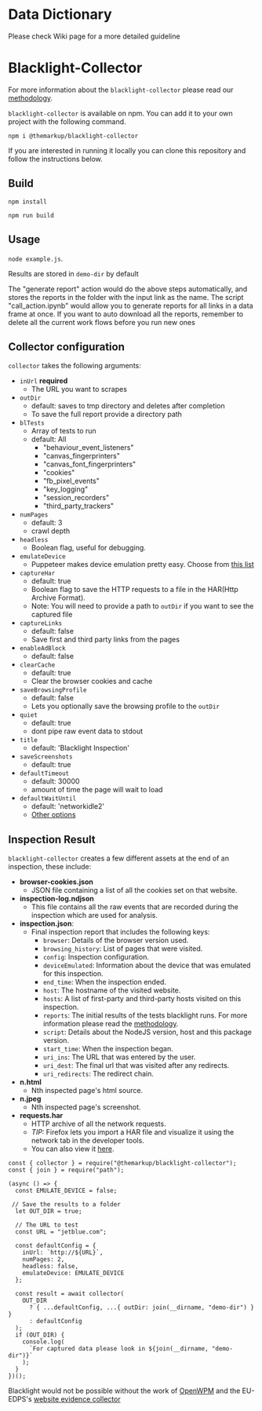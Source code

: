 # Data Dictionary 
Please check Wiki page for a more detailed guideline

# Blacklight-Collector

For more information about the `blacklight-collector` please read our [methodology](https://themarkup.org/blacklight/2020/09/22/how-we-built-a-real-time-privacy-inspector).

`blacklight-collector` is available on npm. You can add it to your own project with the following command.

```
npm i @themarkup/blacklight-collector
```

If you are interested in running it locally you can clone this repository and follow the instructions below.

## Build

`npm install`

`npm run build`

## Usage

`node example.js`.

Results are stored in `demo-dir` by default

The "generate report" action would do the above steps automatically, and stores the reports in the folder with the input link as the name. The script "call_action.ipynb" would allow you to generate reports for all links in a data frame at once. If you want to auto download all the reports, remember to delete all the current work flows before you run new ones

## Collector configuration

`collector` takes the following arguments:

- `inUrl` **required**
  - The URL you want to scrapes
- `outDir`
  - default: saves to tmp directory and deletes after completion
  - To save the full report provide a directory path
- `blTests`
  - Array of tests to run
  - default: All
    - "behaviour_event_listeners"
    - "canvas_fingerprinters"
    - "canvas_font_fingerprinters"
    - "cookies"
    - "fb_pixel_events"
    - "key_logging"
    - "session_recorders"
    - "third_party_trackers"
- `numPages`
  - default: 3
  - crawl depth
- `headless`
  - Boolean flag, useful for debugging.
- `emulateDevice`
  - Puppeteer makes device emulation pretty easy. Choose from [this list](https://pptr.dev/#?product=Puppeteer&version=v5.2.1&show=api-puppeteerdevices)
- `captureHar`
  - default: true
  - Boolean flag to save the HTTP requests to a file in the HAR(Http Archive Format).
  - Note: You will need to provide a path to `outDir` if you want to see the captured file
- `captureLinks`
  - default: false
  - Save first and third party links from the pages
- `enableAdBlock`
  - default: false
- `clearCache`
  - default: true
  - Clear the browser cookies and cache
- `saveBrowsingProfile`
  - default: false
  - Lets you optionally save the browsing profile to the `outDir`
- `quiet`
  - default: true
  - dont pipe raw event data to stdout
- `title`
  - default: 'Blacklight Inspection'
- `saveScreenshots`
  - default: true
- `defaultTimeout`
  - default: 30000
  - amount of time the page will wait to load
- `defaultWaitUntil`
  - default: 'networkidle2'
  - [Other options](https://github.com/puppeteer/puppeteer/blob/master/docs/api.md#pagegotourl-options)

## Inspection Result

`blacklight-collector` creates a few different assets at the end of an inspection, these include:

- **browser-cookies.json**
  - JSON file containing a list of all the cookies set on that website.
- **inspection-log.ndjson**
  - This file contains all the raw events that are recorded during the inspection which are used for analysis.
- **inspection.json**:
  - Final inspection report that includes the following keys:
    - `browser`: Details of the browser version used.
    - `browsing_history`: List of pages that were visited.
    - `config`: Inspection configuration.
    - `deviceEmulated`: Information about the device that was emulated for this inspection.
    - `end_time`: When the inspection ended.
    - `host`: The hostname of the visited website.
    - `hosts`: A list of first-party and third-party hosts visited on this inspection.
    - `reports`: The initial results of the tests blacklight runs. For more information please read the [methodology](https://themarkup.org/blacklight/2020/09/22/how-we-built-a-real-time-privacy-inspector).
    - `script`: Details about the NodeJS version, host and this package version.
    - `start_time`: When the inspection began.
    - `uri_ins`: The URL that was entered by the user.
    - `uri_dest`: The final url that was visited after any redirects.
    - `uri_redirects`: The redirect chain.
- **n.html**
  - Nth inspected page's html source.
- **n.jpeg**
  - Nth inspected page's screenshot.
- **requests.har**
  - HTTP archive of all the network requests.
  - _TIP:_ Firefox lets you import a HAR file and visualize it using the network tab in the developer tools.
  - You can also view it [here](https://toolbox.googleapps.com/apps/har_analyzer/).

```
const { collector } = require("@themarkup/blacklight-collector");
const { join } = require("path");

(async () => {
  const EMULATE_DEVICE = false;

 // Save the results to a folder
  let OUT_DIR = true;

  // The URL to test
  const URL = "jetblue.com";

  const defaultConfig = {
    inUrl: `http://${URL}`,
    numPages: 2,
    headless: false,
    emulateDevice: EMULATE_DEVICE
  };

  const result = await collector(
    OUT_DIR
      ? { ...defaultConfig, ...{ outDir: join(__dirname, "demo-dir") } }
      : defaultConfig
  );
  if (OUT_DIR) {
    console.log(
      `For captured data please look in ${join(__dirname, "demo-dir")}`
    );
  }
})();

```

Blacklight would not be possible without the work of [OpenWPM](https://github.com/mozilla/OpenWPM)
and the EU-EDPS's [website evidence collector](https://github.com/EU-EDPS/website-evidence-collector)
